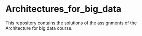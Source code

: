 # Architectures_for_big_data

This repository contains the solutions of the assignments of the Architecture for big data course.
